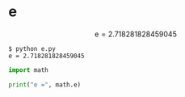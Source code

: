 # e
$$
\mathrm{e} = 2.718281828459045
$$


```shell
$ python e.py
e = 2.718281828459045
```


```python
import math

print("e =", math.e)
```
